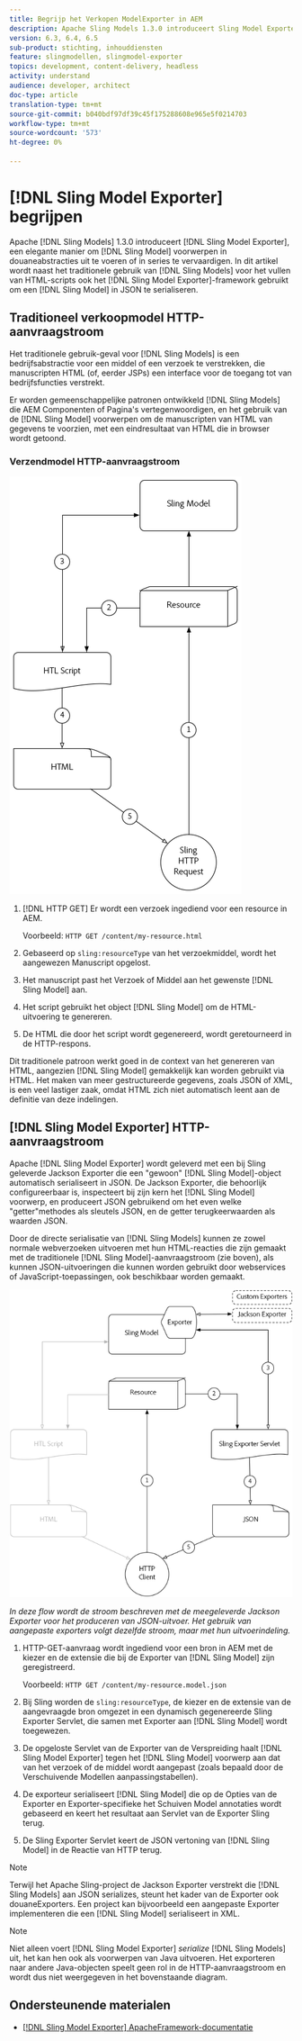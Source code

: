 ```yaml
---
title: Begrijp het Verkopen ModelExporter in AEM
description: Apache Sling Models 1.3.0 introduceert Sling Model Exporter, een elegante manier om Sling Model voorwerpen in douaneabstracties uit te voeren of in series te vervaardigen. In dit artikel wordt naast het traditionele gebruik van Sling Models de HTML-scripts gevuld met behulp van het Sling Model Exporter-framework om een Sling Model in JSON te serialiseren.
version: 6.3, 6.4, 6.5
sub-product: stichting, inhouddiensten
feature: slingmodellen, slingmodel-exporter
topics: development, content-delivery, headless
activity: understand
audience: developer, architect
doc-type: article
translation-type: tm+mt
source-git-commit: b040bdf97df39c45f175288608e965e5f0214703
workflow-type: tm+mt
source-wordcount: '573'
ht-degree: 0%

---
```



# [!DNL Sling Model Exporter] begrijpen

Apache [!DNL Sling Models] 1.3.0 introduceert [!DNL Sling Model Exporter], een elegante manier om [!DNL Sling Model] voorwerpen in douaneabstracties uit te voeren of in series te vervaardigen. In dit artikel wordt naast het traditionele gebruik van [!DNL Sling Models] voor het vullen van HTML-scripts ook het [!DNL Sling Model Exporter]-framework gebruikt om een [!DNL Sling Model] in JSON te serialiseren.

## Traditioneel verkoopmodel HTTP-aanvraagstroom

Het traditionele gebruik-geval voor [!DNL Sling Models] is een bedrijfsabstractie voor een middel of een verzoek te verstrekken, die manuscripten HTML (of, eerder JSPs) een interface voor de toegang tot van bedrijfsfuncties verstrekt.

Er worden gemeenschappelijke patronen ontwikkeld [!DNL Sling Models] die AEM Componenten of Pagina&#39;s vertegenwoordigen, en het gebruik van de [!DNL Sling Model] voorwerpen om de manuscripten van HTML van gegevens te voorzien, met een eindresultaat van HTML die in browser wordt getoond.

### Verzendmodel HTTP-aanvraagstroom

![Aanvraagstroom voor verkoopmodel](./assets/understand-sling-model-exporter/sling-model-request-flow.png)

1. [!DNL HTTP GET] Er wordt een verzoek ingediend voor een resource in AEM.

   Voorbeeld: `HTTP GET /content/my-resource.html`

1. Gebaseerd op `sling:resourceType` van het verzoekmiddel, wordt het aangewezen Manuscript opgelost.

1. Het manuscript past het Verzoek of Middel aan het gewenste [!DNL Sling Model] aan.

1. Het script gebruikt het object [!DNL Sling Model] om de HTML-uitvoering te genereren.

1. De HTML die door het script wordt gegenereerd, wordt geretourneerd in de HTTP-respons.

Dit traditionele patroon werkt goed in de context van het genereren van HTML, aangezien [!DNL Sling Model] gemakkelijk kan worden gebruikt via HTML. Het maken van meer gestructureerde gegevens, zoals JSON of XML, is een veel lastiger zaak, omdat HTML zich niet automatisch leent aan de definitie van deze indelingen.

## [!DNL Sling Model Exporter] HTTP-aanvraagstroom

Apache [!DNL Sling Model Exporter] wordt geleverd met een bij Sling geleverde Jackson Exporter die een &quot;gewoon&quot; [!DNL Sling Model]-object automatisch serialiseert in JSON. De Jackson Exporter, die behoorlijk configureerbaar is, inspecteert bij zijn kern het [!DNL Sling Model] voorwerp, en produceert JSON gebruikend om het even welke &quot;getter&quot;methodes als sleutels JSON, en de getter terugkeerwaarden als waarden JSON.

Door de directe serialisatie van [!DNL Sling Models] kunnen ze zowel normale webverzoeken uitvoeren met hun HTML-reacties die zijn gemaakt met de traditionele [!DNL Sling Model]-aanvraagstroom (zie boven), als kunnen JSON-uitvoeringen die kunnen worden gebruikt door webservices of JavaScript-toepassingen, ook beschikbaar worden gemaakt.

![HTTP-aanvraagstroom Sling Model Exporter](./assets/understand-sling-model-exporter/sling-model-exporter-request-flow.png)

*In deze flow wordt de stroom beschreven met de meegeleverde Jackson Exporter voor het produceren van JSON-uitvoer. Het gebruik van aangepaste exporters volgt dezelfde stroom, maar met hun uitvoerindeling.*

1. HTTP-GET-aanvraag wordt ingediend voor een bron in AEM met de kiezer en de extensie die bij de Exporter van [!DNL Sling Model] zijn geregistreerd.

   Voorbeeld: `HTTP GET /content/my-resource.model.json`

1. Bij Sling worden de `sling:resourceType`, de kiezer en de extensie van de aangevraagde bron omgezet in een dynamisch gegenereerde Sling Exporter Servlet, die samen met Exporter aan [!DNL Sling Model] wordt toegewezen.
1. De opgeloste Servlet van de Exporter van de Verspreiding haalt [!DNL Sling Model Exporter] tegen het [!DNL Sling Model] voorwerp aan dat van het verzoek of de middel wordt aangepast (zoals bepaald door de Verschuivende Modellen aanpassingstabellen).
1. De exporteur serialiseert [!DNL Sling Model] die op de Opties van de Exporter en Exporter-specifieke het Schuiven Model annotaties wordt gebaseerd en keert het resultaat aan Servlet van de Exporter Sling terug.
1. De Sling Exporter Servlet keert de JSON vertoning van [!DNL Sling Model] in de Reactie van HTTP terug.

>[!NOTE]
>
>Terwijl het Apache Sling-project de Jackson Exporter verstrekt die [!DNL Sling Models] aan JSON serializes, steunt het kader van de Exporter ook douaneExporters. Een project kan bijvoorbeeld een aangepaste Exporter implementeren die een [!DNL Sling Model] serialiseert in XML.

>[!NOTE]
>
>Niet alleen voert [!DNL Sling Model Exporter] *serialize* [!DNL Sling Models] uit, het kan hen ook als voorwerpen van Java uitvoeren. Het exporteren naar andere Java-objecten speelt geen rol in de HTTP-aanvraagstroom en wordt dus niet weergegeven in het bovenstaande diagram.

## Ondersteunende materialen

* [ [!DNL Sling Model Exporter] ApacheFramework-documentatie](https://sling.apache.org/documentation/bundles/models.html#exporter-framework-since-130)
